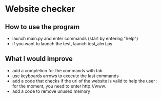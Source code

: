 # Website checker

## How to use the program

* launch main.py and enter commands (start by entering "help")
* if you want to launch the test, launch test_alert.py

## What I would improve

* add a completion for the commands with tab
* use keyboards arrows to execute the last commands
* add a code that checks if the url of the website is valid to help the user : for the moment, you need to enter http://www.
* add a code to remove unused memory
